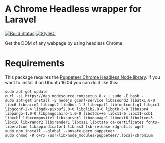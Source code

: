 # A Chrome Headless wrapper for Laravel
[![Build Status](https://img.shields.io/travis/helloiamlukas/laravel-chrome/master.svg?style=flat-square)](https://travis-ci.org/helloiamlukas/chrome-php)
[![StyleCI](https://styleci.io/repos/128403303/shield?branch=master)](https://styleci.io/repos/128403303)

Get the DOM of any webpage by using headless Chrome.

# Requirements
This package requires the [Puppeteer Chrome Headless Node library](https://github.com/GoogleChrome/puppeteer).
If you want to install it on Ubuntu 16.04 you can do it like this:
```
sudo apt-get update
curl -sL https://deb.nodesource.com/setup_8.x | sudo -E bash -
sudo apt-get install -y nodejs gconf-service libasound2 libatk1.0-0 libc6 libcairo2 libcups2 libdbus-1-3 libexpat1 libfontconfig1 libgcc1 libgconf-2-4 libgdk-pixbuf2.0-0 libglib2.0-0 libgtk-3-0 libnspr4 libpango-1.0-0 libpangocairo-1.0-0 libstdc++6 libx11-6 libx11-xcb1 libxcb1 libxcomposite1 libxcursor1 libxdamage1 libxext6 libxfixes3 libxi6 libxrandr2 libxrender1 libxss1 libxtst6 ca-certificates fonts-liberation libappindicator1 libnss3 lsb-release xdg-utils wget
sudo npm install --global --unsafe-perm puppeteer
sudo chmod -R o+rx /usr/lib/node_modules/puppeteer/.local-chromium
```